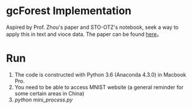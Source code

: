 # gcForest Implementation
Aspired by Prof. Zhou's paper and STO-OTZ's notebook, seek a way to apply this in text and vioce data. The paper can be found [here](https://arxiv.org/pdf/1702.08835.pdf)。 


# Run
1. The code is constructed with Python 3.6 (Anaconda 4.3.0) in Macbook Pro.
2. You need to be able to access MNIST website (a general reminder for some certain areas in China) 
3. *python mini_process.py*
